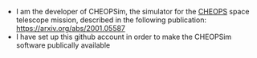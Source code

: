 - I am the developer of CHEOPSim, the simulator for the [CHEOPS](https://cheops.unibe.ch) space telescope mission, described in the following publication:
https://arxiv.org/abs/2001.05587
- I have set up this github account in order to make the CHEOPSim software publically available

<!---
davefutyan/davefutyan is a ✨ special ✨ repository because its `README.md` (this file) appears on your GitHub profile.
You can click the Preview link to take a look at your changes.
--->
